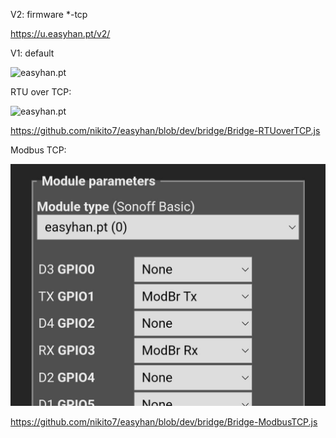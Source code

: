 V2: firmware *-tcp

https://u.easyhan.pt/v2/

V1: default

![easyhan.pt](./bridge-00.jpg)



RTU over TCP:

![easyhan.pt](./bridge-01-rtutcp.jpg)

https://github.com/nikito7/easyhan/blob/dev/bridge/Bridge-RTUoverTCP.js

Modbus TCP:

![easyhan.pt](./bridge-02-tcp.jpg)

https://github.com/nikito7/easyhan/blob/dev/bridge/Bridge-ModbusTCP.js
